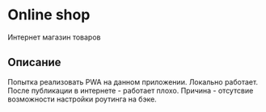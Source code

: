 # Online shop
Интернет магазин товаров
## Описание 
Попытка реализовать PWA на данном приложении. Локально работает. После публикации в интернете - работает плохо. Причина - отсутсвие возможности настройки роутинга на бэке.